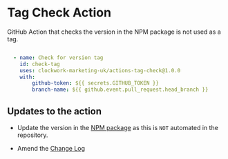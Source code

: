 # Tag Check Action

GitHub Action that checks the version in the NPM package is not used as a tag.

```yaml

  - name: Check for version tag
    id: check-tag
    uses: clockwork-marketing-uk/actions-tag-check@1.0.0
    with:
        github-token: ${{ secrets.GITHUB_TOKEN }}
        branch-name: ${{ github.event.pull_request.head_branch }}

```

## Updates to the action

- Update the version in the [NPM package](package.json) as this is `NOT` automated in the repository.

- Amend the [Change Log](CHANGELOG.md)

